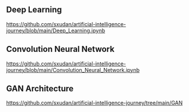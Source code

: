 ## Deep Learning

https://github.com/sxudan/artificial-intelligence-journey/blob/main/Deep_Learning.ipynb

## Convolution Neural Network

https://github.com/sxudan/artificial-intelligence-journey/blob/main/Convolution_Neural_Network.ipynb

## GAN Architecture

https://github.com/sxudan/artificial-intelligence-journey/tree/main/GAN
